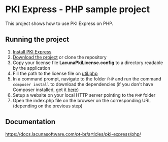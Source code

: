 # PKI Express - PHP sample project

This project shows how to use PKI Express on PHP.

## Running the project

1. [Install PKI Express](https://docs.lacunasoftware.com/articles/pki-express/setup/)
1. [Download the project](https://github.com/LacunaSoftware/PkiExpressSamples/archive/master.zip) or clone the repository
1. Copy your license file **LacunaPkiLicense.config** to a directory readable by the application
1. Fill the path to the license file on [util.php](util.php)
1. In a command prompt, navigate to the folder `PHP` and run the command `composer install` to download the dependencies
   (if you don't have Composer installed, get it [here](https://getcomposer.org/))
1. Setup a website on your local HTTP server pointing to the `PHP` folder
1. Open the index.php file on the browser on the corresponding URL (depending on the previous step)

## Documentation

https://docs.lacunasoftware.com/pt-br/articles/pki-express/php/
